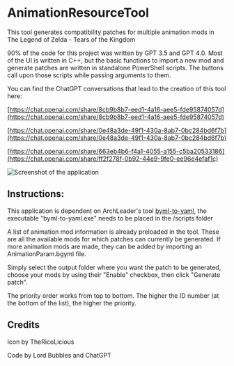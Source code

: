 # AnimationResourceTool
This tool generates compatibility patches for multiple animation mods in The Legend of Zelda - Tears of the Kingdom

90% of the code for this project was written by GPT 3.5 and GPT 4.0. Most of the UI is written in C++, but the basic functions to import a new mod and generate patches are written in standalone PowerShell scripts. The buttons call upon those scripts while passing arguments to them.

You can find the ChatGPT conversations that lead to the creation of this tool here:

[https://chat.openai.com/share/8cb9b8b7-eed1-4a16-aee5-fde95874057d](https://chat.openai.com/share/8cb9b8b7-eed1-4a16-aee5-fde95874057d)

[https://chat.openai.com/share/0e48a3de-49f1-430a-8ab7-0bc284bd6f7b](https://chat.openai.com/share/0e48a3de-49f1-430a-8ab7-0bc284bd6f7b)

[https://chat.openai.com/share/663eb4b6-f4a1-4055-a155-c5ba20533186](https://chat.openai.com/share/ff2f278f-0b92-44e9-9fe0-ee96e4efaf1c)

![Screenshot of the application](https://cdn.discordapp.com/attachments/788411093432401973/1163773330231406652/AnimationResourceTool_6Gj4upsBr3.png)

## Instructions:
This application is dependent on ArchLeader's tool [byml-to-yaml](https://github.com/ArchLeaders/byml_to_yaml/releases/latest), the executable "byml-to-yaml.exe" needs to be placed in the /scripts folder

A list of animation mod information is already preloaded in the tool. These are all the available mods for which patches can currently be generated.
If more animation mods are made, they can be added by importing an AnimationParam.bgyml file.

Simply select the output folder where you want the patch to be generated, choose your mods by using their "Enable" checkbox, then click "Generate patch".

The priority order works from top to bottom. The higher the ID number (at the bottom of the list), the higher the priority.

## Credits 
Icon by TheRicoLicious

Code by Lord Bubbles and ChatGPT
